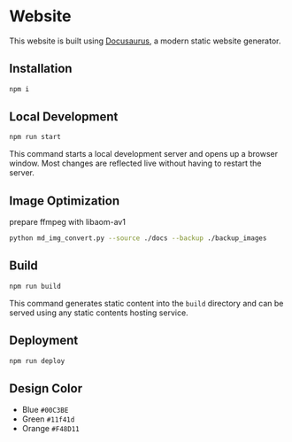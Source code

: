 # Website

This website is built using [Docusaurus](https://docusaurus.io/), a modern static website generator.

## Installation

```bash
npm i
```

## Local Development

```bash
npm run start
```

This command starts a local development server and opens up a browser window. Most changes are reflected live without having to restart the server.

## Image Optimization

prepare ffmpeg with libaom-av1

```bash
python md_img_convert.py --source ./docs --backup ./backup_images
```

## Build

```bash
npm run build
```

This command generates static content into the `build` directory and can be served using any static contents hosting service.

## Deployment

```bash
npm run deploy
```

## Design Color

- Blue `#00C3BE`
- Green `#11f41d`
- Orange `#F48D11`